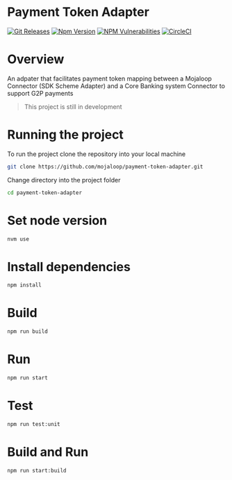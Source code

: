 # Payment Token Adapter

[![Git Releases](https://img.shields.io/github/release/mojaloop/payment-token-adapter.svg?style=flat)](https://github.com/mojaloop/payment-token-adapter/releases)
[![Npm Version](https://img.shields.io/npm/v/@mojaloop/payment-token-adapter.svg?style=flat)](https://www.npmjs.com/package/@mojaloop/payment-token-adapter)
[![NPM Vulnerabilities](https://img.shields.io/snyk/vulnerabilities/npm/@mojaloop/payment-token-adapter.svg?style=flat)](https://www.npmjs.com/package/@mojaloop/payment-token-adapter)
[![CircleCI](https://circleci.com/gh/mojaloop/payment-token-adapter.svg?style=svg)](https://circleci.com/gh/mojaloop/payment-token-adapter)

# Overview
An adpater that facilitates payment token mapping between a Mojaloop Connector (SDK Scheme Adapter) and a  Core Banking system Connector to support G2P payments

> This project is still in development

# Running the project

To run the project clone the repository into your local machine 

```bash
git clone https://github.com/mojaloop/payment-token-adapter.git
```


Change directory into the project folder

```bash
cd payment-token-adapter
```

# Set node version

```bash
nvm use
```

# Install dependencies

```bash
npm install
```

# Build 
```bash
npm run build
```

# Run 
```bash
npm run start
```

# Test
```bash
npm run test:unit
```

# Build and Run
```bash
npm run start:build
```